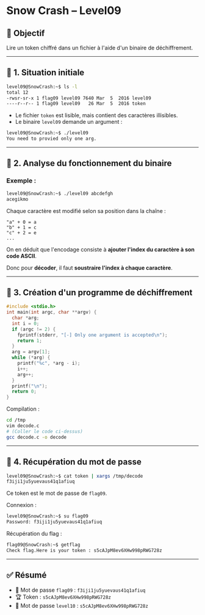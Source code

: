 # Snow Crash – Level09

## 🌟 Objectif
Lire un token chiffré dans un fichier à l'aide d'un binaire de déchiffrement.

---

## 💼 1. Situation initiale

```bash
level09@SnowCrash:~$ ls -l
total 12
-rwsr-sr-x 1 flag09 level09 7640 Mar  5  2016 level09
----r--r-- 1 flag09 level09   26 Mar  5  2016 token
```

- Le fichier `token` est lisible, mais contient des caractères illisibles.
- Le binaire `level09` demande un argument :

```bash
level09@SnowCrash:~$ ./level09
You need to provied only one arg.
```

---

## 🧠 2. Analyse du fonctionnement du binaire

### Exemple :
```bash
level09@SnowCrash:~$ ./level09 abcdefgh
acegikmo
```

Chaque caractère est modifié selon sa position dans la chaîne :

```text
"a" + 0 = a
"b" + 1 = c
"c" + 2 = e
...
```

On en déduit que l'encodage consiste à **ajouter l'index du caractère à son code ASCII**.

Donc pour **décoder**, il faut **soustraire l'index à chaque caractère**.

---

## 🔧 3. Création d'un programme de déchiffrement

```c
#include <stdio.h>
int main(int argc, char **argv) {
  char *arg;
  int i = 0;
  if (argc != 2) {
    fprintf(stderr, "[-] Only one argument is accepted\n");
    return 1;
  }
  arg = argv[1];
  while (*arg) {
    printf("%c", *arg - i);
    i++;
    arg++;
  }
  printf("\n");
  return 0;
}
```

Compilation :
```bash
cd /tmp
vim decode.c
# (Coller le code ci-dessus)
gcc decode.c -o decode
```

---

## 🔐 4. Récupération du mot de passe

```bash
level09@SnowCrash:~$ cat token | xargs /tmp/decode
f3iji1ju5yuevaus41q1afiuq
```

Ce token est le mot de passe de `flag09`.

Connexion :
```bash
level09@SnowCrash:~$ su flag09
Password: f3iji1ju5yuevaus41q1afiuq
```

Récupération du flag :
```bash
flag09@SnowCrash:~$ getflag
Check flag.Here is your token : s5cAJpM8ev6XHw998pRWG728z
```

---

## ✅ Résumé

- 🔑 Mot de passe `flag09` : `f3iji1ju5yuevaus41q1afiuq`
- 🏆 Token : `s5cAJpM8ev6XHw998pRWG728z`
- 🔑 Mot de passe `level10` : `s5cAJpM8ev6XHw998pRWG728z`